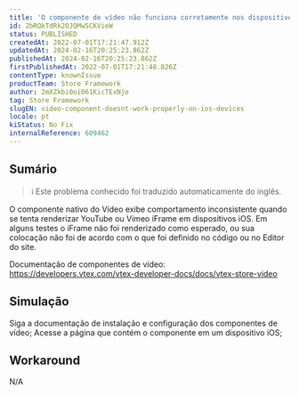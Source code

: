 ```yaml
---
title: 'O componente de vídeo não funciona corretamente nos dispositivos iOS'
id: 2bRQkTdRk2OJQMw5CKVieW
status: PUBLISHED
createdAt: 2022-07-01T17:21:47.912Z
updatedAt: 2024-02-16T20:25:23.862Z
publishedAt: 2024-02-16T20:25:23.862Z
firstPublishedAt: 2022-07-01T17:21:48.826Z
contentType: knownIssue
productTeam: Store Framework
author: 2mXZkbi0oi061KicTExNjo
tag: Store Framework
slugEN: video-component-doesnt-work-properly-on-ios-devices
locale: pt
kiStatus: No Fix
internalReference: 609462
---
```


## Sumário

>ℹ️ Este problema conhecido foi traduzido automaticamente do inglês.


O componente nativo do Vídeo exibe comportamento inconsistente quando se tenta renderizar YouTube ou Vimeo iFrame em dispositivos iOS. Em alguns testes o iFrame não foi renderizado como esperado, ou sua colocação não foi de acordo com o que foi definido no código ou no Editor do site.

Documentação de componentes de vídeo:
https://developers.vtex.com/vtex-developer-docs/docs/vtex-store-video



## Simulação


Siga a documentação de instalação e configuração dos componentes de vídeo;
Acesse a página que contém o componente em um dispositivo iOS;



## Workaround


N/A

